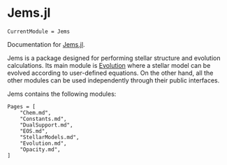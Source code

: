 # Jems.jl

```@meta
CurrentModule = Jems
```

Documentation for [Jems.jl](https://github.com/orlox/Jems.jl).

Jems is a package designed for performing stellar structure and evolution calculations.
Its main module is [Evolution](@ref) where a stellar model can be evolved according to user-defined equations.
On the other hand, all the other modules can be used independently through their public interfaces.

Jems contains the following modules:

```@contents
Pages = [
    "Chem.md",
    "Constants.md",
    "DualSupport.md",
    "EOS.md",
    "StellarModels.md",
    "Evolution.md",
    "Opacity.md",
]
```
